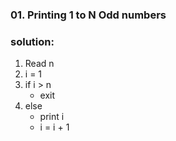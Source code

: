 ### 01. Printing 1 to N Odd numbers

### solution:

1. Read n
2. i = 1
3. if i > n
   - exit
4. else
   - print i
   - i = i + 1
